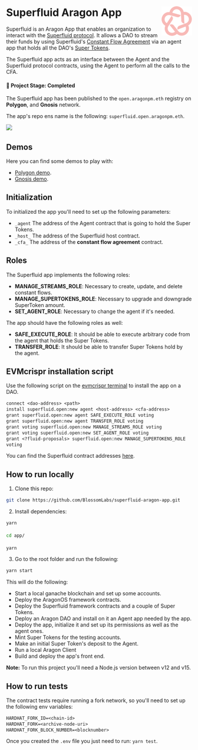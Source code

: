 # Superfluid Aragon App <a href="#"><img align="right" src=".github/assets/blossom-labs.svg" height="80px" /></a>

Superfluid is an Aragon App that enables an organization to interact with the [Superfluid protocol](https://www.superfluid.finance/home). It allows a DAO to stream their funds by using Superfluid's [Constant Flow Agreement](https://docs.superfluid.finance/superfluid/docs/constant-flow-agreement) via an agent app that holds all the DAO's [Super Tokens](https://docs.superfluid.finance/superfluid/docs/super-tokens).

The Superfluid app acts as an interface between the Agent and the Superfluid protocol contracts, using the Agent to perform all the calls to the CFA.

#### 🐲 Project Stage: Completed

The Superfluid app has been published to the `open.aragonpm.eth` registry on **Polygon**, and **Gnosis** network.

The app's repo ens name is the following: `superfluid.open.aragonpm.eth`.

![](.github/assets/superfluid-aragon-app.gif)

## Demos

Here you can find some demos to play with:

- [Polygon demo](https://polygon.aragon.blossom.software/#/superfluiddemo1/0x5cc834b60a4741a79ad2cd0d28d48a2e9c5e3aad/).
- [Gnosis demo](https://xdai.aragon.blossom.software/#/superfluiddemo/0x7569ca988796bd1511983fd9639360948a59ff49/).

## Initialization

To initialized the app you'll need to set up the following parameters:

* `_agent` The address of the Agent contract that is going to hold the Super Tokens.
* `_host_` The address of the Superfluid host contract.
* `_cfa_`  The address of the **constant flow agreement** contract.

## Roles

The Superfluid app implements the following roles:
* **MANAGE_STREAMS_ROLE**: Necessary to create, update, and delete constant flows.
* **MANAGE_SUPERTOKENS_ROLE**: Necessary to upgrade and downgrade SuperToken amount.
* **SET_AGENT_ROLE**: Necessary to change the agent if it's needed.

The app should have the following roles as well:
* **SAFE_EXECUTE_ROLE**: It should be able to execute arbitrary code from the agent that holds the Super Tokens.
* **TRANSFER_ROLE**: It should be able to transfer Super Tokens hold by the agent.

## EVMcrispr installation script

Use the following script on the [evmcrispr terminal](https://evm-crispr.blossom.software/#/terminal) to install the app on a DAO.

```
connect <dao-address> <path>
install superfluid.open:new agent <host-address> <cfa-address> 
grant superfluid.open:new agent SAFE_EXECUTE_ROLE voting
grant superfluid.open:new agent TRANSFER_ROLE voting
grant voting superfluid.open:new MANAGE_STREAMS_ROLE voting
grant voting superfluid.open:new SET_AGENT_ROLE voting
grant <?fluid-proposals> superfluid.open:new MANAGE_SUPERTOKENS_ROLE voting
```

You can find the Superfluid contract addresses [here](https://docs.superfluid.finance/superfluid/protocol-developers/networks).

## How to run locally

1. Clone this repo:

```sh 
git clone https://github.com/BlossomLabs/superfluid-aragon-app.git

```

2. Install dependencies:

```sh
yarn

cd app/

yarn
``` 

3. Go to the root folder and run the following:

```sh
yarn start
```


This will do the following:

* Start a local ganache blockchain and set up some accounts.
* Deploy the AragonOS framework contracts.
* Deploy the Superfluid framework contracts and a couple of Super Tokens.
* Deploy an Aragon DAO and install on it an Agent app needed by the app.
* Deploy the app, initialize it and set up its permissions as well as the agent ones.
* Mint Super Tokens for the testing accounts.
* Make an initial Super Token's deposit to the Agent.
* Run a local Aragon Client
* Build and deploy the app's front end.

**Note:** To run this project you'll need a Node.js version between v12 and v15.

## How to run tests

The contract tests require running a fork network, so you'll need to set up the following env variables: 

```
HARDHAT_FORK_ID=<chain-id>
HARDHAT_FORK=<archive-node-uri>
HARDHAT_FORK_BLOCK_NUMBER=<blocknumber>
```

Once you created the `.env` file you just need to run: `yarn test`.
